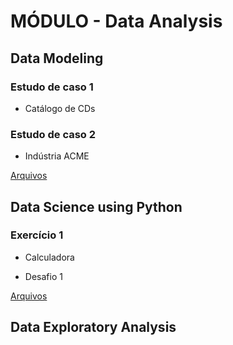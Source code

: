 # MÓDULO - Data Analysis

## Data Modeling
### Estudo de caso 1

 - Catálogo de CDs
 ### Estudo de caso 2

- Indústria ACME
 
[Arquivos](https://github.com/ThayaneMoreira/BusinessAnalytics-BigData/tree/main/Data_Analysis/Data-Modeling)

## Data Science using Python

### Exercício 1

- Calculadora

- Desafio 1

[Arquivos](https://github.com/ThayaneMoreira/BusinessAnalytics-BigData/tree/main/Data_Analysis/DataScience-Python)


## Data Exploratory Analysis

